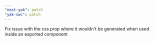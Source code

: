 ```yaml
---
"next-yak": patch
"yak-swc": patch
---
```


Fix issue with the css prop where it wouldn't be generated when used inside an exported component
